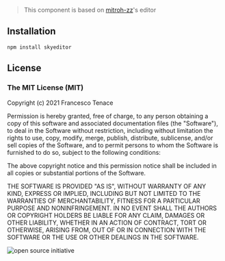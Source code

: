 > This component is based on [mitroh-zz](https://github.com/miztroh-zzz/wysiwyg-e)'s editor


## Installation

``npm install skyeditor``

## License

### The MIT License (MIT)
Copyright (c) 2021 Francesco Tenace

Permission is hereby granted, free of charge, to any person obtaining a copy of this software and associated documentation files (the "Software"), to deal in the Software without restriction, including without limitation the rights to use, copy, modify, merge, publish, distribute, sublicense, and/or sell copies of the Software, and to permit persons to whom the Software is furnished to do so, subject to the following conditions:

The above copyright notice and this permission notice shall be included in all copies or substantial portions of the Software.

THE SOFTWARE IS PROVIDED "AS IS", WITHOUT WARRANTY OF ANY KIND, EXPRESS OR IMPLIED, INCLUDING BUT NOT LIMITED TO THE WARRANTIES OF MERCHANTABILITY, FITNESS FOR A PARTICULAR PURPOSE AND NONINFRINGEMENT. IN NO EVENT SHALL THE AUTHORS OR COPYRIGHT HOLDERS BE LIABLE FOR ANY CLAIM, DAMAGES OR OTHER LIABILITY, WHETHER IN AN ACTION OF CONTRACT, TORT OR OTHERWISE, ARISING FROM, OUT OF OR IN CONNECTION WITH THE SOFTWARE OR THE USE OR OTHER DEALINGS IN THE SOFTWARE.

![open source initiative](https://upload.wikimedia.org/wikipedia/commons/thumb/4/42/Opensource.svg/100px-Opensource.svg.png)